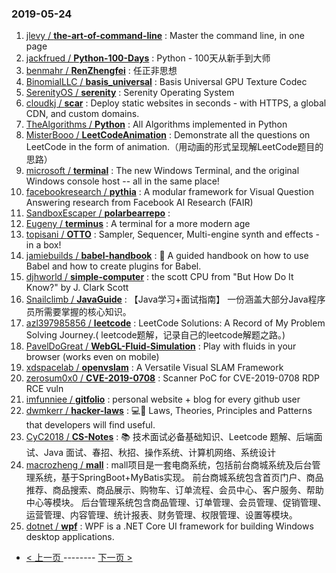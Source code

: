 ### 2019-05-24 
1. [jlevy / **the-art-of-command-line**](https://github.com/jlevy/the-art-of-command-line) : Master the command line, in one page
1. [jackfrued / **Python-100-Days**](https://github.com/jackfrued/Python-100-Days) : Python - 100天从新手到大师
1. [benmahr / **RenZhengfei**](https://github.com/benmahr/RenZhengfei) : 任正非思想
1. [BinomialLLC / **basis_universal**](https://github.com/BinomialLLC/basis_universal) : Basis Universal GPU Texture Codec
1. [SerenityOS / **serenity**](https://github.com/SerenityOS/serenity) : Serenity Operating System
1. [cloudkj / **scar**](https://github.com/cloudkj/scar) : Deploy static websites in seconds - with HTTPS, a global CDN, and custom domains.
1. [TheAlgorithms / **Python**](https://github.com/TheAlgorithms/Python) : All Algorithms implemented in Python
1. [MisterBooo / **LeetCodeAnimation**](https://github.com/MisterBooo/LeetCodeAnimation) : Demonstrate all the questions on LeetCode in the form of animation.（用动画的形式呈现解LeetCode题目的思路）
1. [microsoft / **terminal**](https://github.com/microsoft/terminal) : The new Windows Terminal, and the original Windows console host -- all in the same place!
1. [facebookresearch / **pythia**](https://github.com/facebookresearch/pythia) : A modular framework for Visual Question Answering research from Facebook AI Research (FAIR)
1. [SandboxEscaper / **polarbearrepo**](https://github.com/SandboxEscaper/polarbearrepo) : 
1. [Eugeny / **terminus**](https://github.com/Eugeny/terminus) : A terminal for a more modern age
1. [topisani / **OTTO**](https://github.com/topisani/OTTO) : Sampler, Sequencer, Multi-engine synth and effects - in a box!
1. [jamiebuilds / **babel-handbook**](https://github.com/jamiebuilds/babel-handbook) : 📘 A guided handbook on how to use Babel and how to create plugins for Babel.
1. [djhworld / **simple-computer**](https://github.com/djhworld/simple-computer) : the scott CPU from "But How Do It Know?" by J. Clark Scott
1. [Snailclimb / **JavaGuide**](https://github.com/Snailclimb/JavaGuide) : 【Java学习+面试指南】 一份涵盖大部分Java程序员所需要掌握的核心知识。
1. [azl397985856 / **leetcode**](https://github.com/azl397985856/leetcode) : LeetCode Solutions: A Record of My Problem Solving Journey.( leetcode题解，记录自己的leetcode解题之路。)
1. [PavelDoGreat / **WebGL-Fluid-Simulation**](https://github.com/PavelDoGreat/WebGL-Fluid-Simulation) : Play with fluids in your browser (works even on mobile)
1. [xdspacelab / **openvslam**](https://github.com/xdspacelab/openvslam) : A Versatile Visual SLAM Framework
1. [zerosum0x0 / **CVE-2019-0708**](https://github.com/zerosum0x0/CVE-2019-0708) : Scanner PoC for CVE-2019-0708 RDP RCE vuln
1. [imfunniee / **gitfolio**](https://github.com/imfunniee/gitfolio) : personal website + blog for every github user
1. [dwmkerr / **hacker-laws**](https://github.com/dwmkerr/hacker-laws) : 💻📖 Laws, Theories, Principles and Patterns that developers will find useful.
1. [CyC2018 / **CS-Notes**](https://github.com/CyC2018/CS-Notes) : 📚 技术面试必备基础知识、Leetcode 题解、后端面试、Java 面试、春招、秋招、操作系统、计算机网络、系统设计
1. [macrozheng / **mall**](https://github.com/macrozheng/mall) : mall项目是一套电商系统，包括前台商城系统及后台管理系统，基于SpringBoot+MyBatis实现。 前台商城系统包含首页门户、商品推荐、商品搜索、商品展示、购物车、订单流程、会员中心、客户服务、帮助中心等模块。 后台管理系统包含商品管理、订单管理、会员管理、促销管理、运营管理、内容管理、统计报表、财务管理、权限管理、设置等模块。
1. [dotnet / **wpf**](https://github.com/dotnet/wpf) : WPF is a .NET Core UI framework for building Windows desktop applications. 

- [ < 上一页 ](https://github.com/able8/github-trending-daily-record/blob/master/2019-05-23.md) -------- [ 下一页 > ](https://github.com/able8/github-trending-daily-record/blob/master/2019-05-25.md)